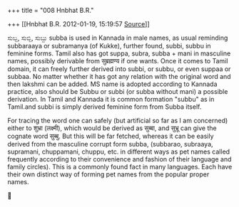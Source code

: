 +++
title = "008 Hnbhat B.R."

+++
[[Hnbhat B.R.	2012-01-19, 15:19:57 [Source](https://groups.google.com/g/bvparishat/c/_G4iKzB6m3c)]]



ಸುಬ್ಬ, ಸುಬ್ಬಿ, ಸುಬ್ಬು subba is used in Kannada in male names, as usual reminding subbaraaya or subramanya (of Kukke), further found, subbi, subbu in feminine forms. Tamil also has got suppa, subra, subba + mani in masculine names, possibly derivable from सुब्रह्मण्य if one wants. Once it comes to Tamil domain, it can freely further derived into subbi, or subbu, or even suppaa or subbaa. No matter whether it has got any relation with the original word and then lakshmi can be added. MS name is adopted according to Kannada practice, also should be Subbu or subbi (or subba without mani) a possible derivation. In Tamil and Kannada it is common formation "subbu" as in Tamil.and subbi is simply derived feminine form from Subba itself.  
  
  
For tracing the word one can safely (but artificial so far as I am concerned) either to शुभ्रा (लक्ष्मी), which would be derived as सुब्बा, and सुभ्रू can give the cognate word सुब्बु. But this will be far fetched, whereas it can be easily derived from the masculine corrupt form subba, (subbarao, subraaya, supramani, chuppamani, chuppu, etc. in different ways as pet names called frequently according to their convenience and fashion of their language and family circles). This is a commonly found fact in many languages. Each have their own distinct way of forming pet names from the popular proper names.



